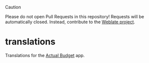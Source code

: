 > [!CAUTION]
> Please do not open Pull Requests in this repository! Requests will be automatically closed. Instead, contribute to the [Weblate project](https://hosted.weblate.org/projects/actualbudget/).

# translations
Translations for the [Actual Budget](https://actualbudget.org) app.
